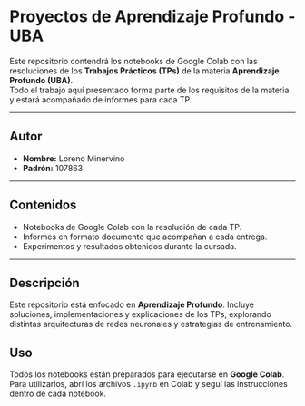 # Proyectos de Aprendizaje Profundo - UBA

Este repositorio contendrá los notebooks de Google Colab con las resoluciones de los **Trabajos Prácticos (TPs)** de la materia **Aprendizaje Profundo (UBA)**.  
Todo el trabajo aquí presentado forma parte de los requisitos de la materia y estará acompañado de informes para cada TP.  

---

## Autor
- **Nombre:** Loreno Minervino  
- **Padrón:** 107863  

---

## Contenidos
- Notebooks de Google Colab con la resolución de cada TP.  
- Informes en formato documento que acompañan a cada entrega.  
- Experimentos y resultados obtenidos durante la cursada.  

---

## Descripción
Este repositorio está enfocado en **Aprendizaje Profundo**. Incluye soluciones, implementaciones y explicaciones de los TPs, explorando distintas arquitecturas de redes neuronales y estrategias de entrenamiento.

## Uso
Todos los notebooks están preparados para ejecutarse en **Google Colab**.  
Para utilizarlos, abrí los archivos `.ipynb` en Colab y seguí las instrucciones dentro de cada notebook.
